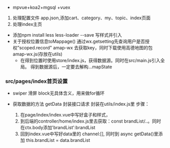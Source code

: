 - mpvue+koa2+mgsql +vuex
1. 处理配置文件 app.json,添加cart、category、my、topic、index页面
2. 处理index主页
- 添加npm install less less-loader --save 写样式并引入
- 关于授权位置信息toMappage()
  通过wx.getsetting先查询用户是否授权”scoped.record"
  amap-wx 去获取key，同时下载使用高德地图的包amap-wx.js(存放在utils)
  - 在得到位置时使用store/index.js，获得数据源。同时在src/main.js引入全局。
  得到数据源后，一定要去解构...mapState

### src/pages/index首页设置
- swiper 滑屏 
  block无具体含义，用来做for循环

- 获取数据的方法 getData 封装接口请求
  封装在utils/index.js里
  步骤：
  1. 在page/index/index.vue中写好盒子和样式，
  2. 到后端的controller/home/index.js里去获取：const brandList/..。同时在ctx.body添加'brandList':brandList
  3. 回到index.vue中写好data里的 channel:[],
  同时到 async getData()里添加 this.brandList = data.brandList